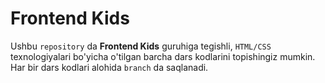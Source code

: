 # Frontend Kids
Ushbu `repository` da __Frontend Kids__ guruhiga tegishli, `HTML/CSS` texnologiyalari bo'yicha o'tilgan barcha dars kodlarini topishingiz mumkin. <br/>
Har bir dars kodlari alohida `branch` da saqlanadi.
#
